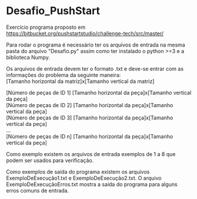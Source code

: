 # Desafio_PushStart
Exercício programa proposto em https://bitbucket.org/pushstartstudio/challenge-tech/src/master/


Para rodar o programa é necessário ter os arquivos de entrada na mesma pasta do arquivo "Desafio.py" assim como ter instalado o python >=3 e a biblioteca Numpy.

Os arquivos de entrada devem ter o formato .txt e deve-se entrar com as informações do problema da seguinte maneira:  
[Tamanho horizontal da matriz]x[Tamanho vertical da matriz]

[Número de peças de ID 1] [Tamanho horizontal da peça]x[Tamanho vertical da peça]  
[Número de peças de ID 2] [Tamanho horizontal da peça]x[Tamanho vertical da peça]  
[Número de peças de ID 3] [Tamanho horizontal da peça]x[Tamanho vertical da peça]  
...  
[Número de peças de ID n] [Tamanho horizontal da peça]x[Tamanho vertical da peça]  

Como exemplo existem os arquivos de entrada exemplos de 1 a 8 que podem ser usados para verificação.

Como exemplos de saída do programa existem os arquivos ExemploDeExecução1.txt e ExemploDeExecução2.txt. O arquivo ExemploDeExecuçãoErros.txt mostra a saída do programa para alguns erros comuns de entrada.
